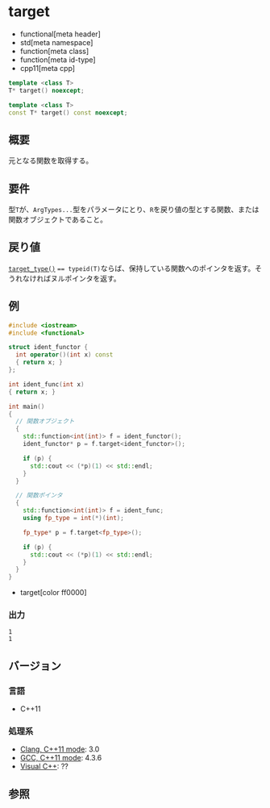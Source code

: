 # target
* functional[meta header]
* std[meta namespace]
* function[meta class]
* function[meta id-type]
* cpp11[meta cpp]

```cpp
template <class T>
T* target() noexcept;

template <class T>
const T* target() const noexcept;
```

## 概要
元となる関数を取得する。


## 要件
型`T`が、`ArgTypes...`型をパラメータにとり、`R`を戻り値の型とする関数、または関数オブジェクトであること。


## 戻り値
[`target_type()`](target_type.md) `== typeid(T)`ならば、保持している関数へのポインタを返す。そうれなければヌルポインタを返す。


## 例
```cpp example
#include <iostream>
#include <functional>

struct ident_functor {
  int operator()(int x) const
  { return x; }
};

int ident_func(int x)
{ return x; }

int main()
{
  // 関数オブジェクト
  {
    std::function<int(int)> f = ident_functor();
    ident_functor* p = f.target<ident_functor>();

    if (p) {
      std::cout << (*p)(1) << std::endl;
    }
  }

  // 関数ポインタ
  {
    std::function<int(int)> f = ident_func;
    using fp_type = int(*)(int);

    fp_type* p = f.target<fp_type>();

    if (p) {
      std::cout << (*p)(1) << std::endl;
    }
  }
}
```
* target[color ff0000]

### 出力
```
1
1
```


## バージョン
### 言語
- C++11


### 処理系
- [Clang, C++11 mode](/implementation.md#clang): 3.0
- [GCC, C++11 mode](/implementation.md#gcc): 4.3.6
- [Visual C++](/implementation.md#visual_cpp): ??


## 参照

